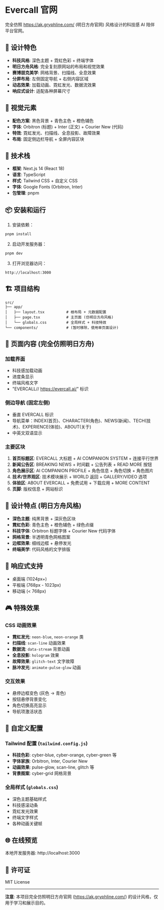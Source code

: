 # Evercall 官网

完全仿照 https://ak.gryphline.com/ (明日方舟官网) 风格设计的科技感 AI 陪伴平台官网。

## 🌟 设计特色

- **科技风格**: 深色主题 + 霓虹色彩 + 终端字体
- **明日方舟风格**: 完全复刻原网站的布局和视觉效果
- **赛博朋克美学**: 网格背景、扫描线、全息效果
- **分屏布局**: 左侧固定导航 + 右侧内容区域
- **动态效果**: 加载动画、霓虹发光、数据流效果
- **响应式设计**: 适配各种屏幕尺寸

## 🎨 视觉元素

- **配色方案**: 黑色背景 + 青色主色 + 橙色辅色
- **字体**: Orbitron (标题) + Inter (正文) + Courier New (代码)
- **特效**: 霓虹发光、扫描线、全息投影、故障效果
- **布局**: 固定侧边栏导航 + 全屏内容区块

## 🚀 技术栈

- **框架**: Next.js 14 (React 18)
- **语言**: TypeScript
- **样式**: Tailwind CSS + 自定义 CSS
- **字体**: Google Fonts (Orbitron, Inter)
- **包管理**: pnpm

## 📦 安装和运行

1. 安装依赖：
```bash
pnpm install
```

2. 启动开发服务器：
```bash
pnpm dev
```

3. 打开浏览器访问：
```
http://localhost:3000
```

## 🏗️ 项目结构

```
src/
├── app/
│   ├── layout.tsx          # 根布局 + 元数据配置
│   ├── page.tsx            # 主页面 (仿明日方舟风格)
│   └── globals.css         # 全局样式 + 科技特效
└── components/             # (暂时移除，使用单页面设计)
```

## 🎨 页面内容 (完全仿照明日方舟)

### 加载界面
- 科技感加载动画
- 进度条显示
- 终端风格文字
- "EVERCALL// https://evercall.ai/" 标识

### 侧边导航 (固定左侧)
- 垂直 EVERCALL 标识
- 导航菜单：INDEX(首页)、CHARACTER(角色)、NEWS(新闻)、TECH(技术)、EXPERIENCE(体验)、ABOUT(关于)
- 中英文双语显示

### 主要区块
1. **首页标题区**: EVERCALL 大标题 + AI COMPANION SYSTEM + 连接平行世界
2. **新闻公告区**: BREAKING NEWS + 时间戳 + 公告列表 + READ MORE 按钮
3. **角色展示区**: AI COMPANION PROFILE + 角色信息 + 角色切换 + 角色图片
4. **技术/世界观区**: 技术模块展示 + WORLD 返回 + GALLERY/VIDEO 选项
5. **体验区**: ABOUT EVERCALL + 免费试用 + 下载应用 + MORE CONTENT
6. **页脚**: 版权信息 + 网站标识

## 🎯 设计特点 (明日方舟风格)

- **深色主题**: 纯黑背景 + 深灰色区块
- **霓虹色彩**: 青色主色 + 橙色辅色 + 绿色点缀
- **科技字体**: Orbitron 标题字体 + Courier New 代码字体
- **网格背景**: 半透明青色网格图案
- **边框效果**: 细线边框 + 悬停发光
- **终端美学**: 代码风格的文字排版

## 📱 响应式支持

- 桌面端 (1024px+)
- 平板端 (768px - 1023px)
- 移动端 (< 768px)

## 🎮 特殊效果

### CSS 动画效果
- **霓虹发光**: `neon-blue`, `neon-orange` 类
- **扫描线**: `scan-line` 动画效果
- **数据流**: `data-stream` 背景动画
- **全息投影**: `hologram` 效果
- **故障效果**: `glitch-text` 文字故障
- **脉冲发光**: `animate-pulse-glow` 动画

### 交互效果
- 悬停边框变色 (灰色 → 青色)
- 按钮悬停背景变化
- 角色切换高亮显示
- 导航项激活状态

## 🔧 自定义配置

### Tailwind 配置 (`tailwind.config.js`)
- **科技色彩**: cyber-blue, cyber-orange, cyber-green 等
- **字体家族**: Orbitron, Inter, Courier New
- **动画效果**: pulse-glow, scan-line, glitch 等
- **背景图案**: cyber-grid 网格背景

### 全局样式 (`globals.css`)
- 深色主题基础样式
- 科技感滚动条
- 霓虹发光效果
- 终端文字样式
- 各种动画关键帧

## 🌐 在线预览

本地开发服务器: http://localhost:3000

## 📄 许可证

MIT License

---

**注意**: 本项目完全仿照明日方舟官网 (https://ak.gryphline.com/) 的设计风格，仅用于学习和展示目的。
